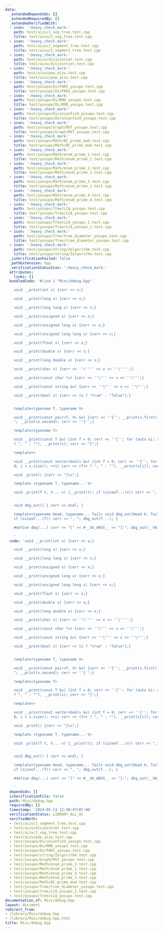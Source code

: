 ```yaml
---
data:
  _extendedDependsOn: []
  _extendedRequiredBy: []
  _extendedVerifiedWith:
  - icon: ':heavy_check_mark:'
    path: test/aizu/1_seg_tree.test.cpp
    title: test/aizu/1_seg_tree.test.cpp
  - icon: ':heavy_check_mark:'
    path: test/aizu/2_segment_tree.test.cpp
    title: test/aizu/2_segment_tree.test.cpp
  - icon: ':heavy_check_mark:'
    path: test/aizu/disjointset.test.cpp
    title: test/aizu/disjointset.test.cpp
  - icon: ':heavy_check_mark:'
    path: test/aizu/pow_aizu.test.cpp
    title: test/aizu/pow_aizu.test.cpp
  - icon: ':heavy_check_mark:'
    path: test/yosupo/Ds/PARS_yosupo.test.cpp
    title: test/yosupo/Ds/PARS_yosupo.test.cpp
  - icon: ':heavy_check_mark:'
    path: test/yosupo/Ds/RMQ_yosupo.test.cpp
    title: test/yosupo/Ds/RMQ_yosupo.test.cpp
  - icon: ':heavy_check_mark:'
    path: test/yosupo/Ds/unionfind_yosupo.test.cpp
    title: test/yosupo/Ds/unionfind_yosupo.test.cpp
  - icon: ':heavy_check_mark:'
    path: test/yosupo/Graph/MST_yosupo.test.cpp
    title: test/yosupo/Graph/MST_yosupo.test.cpp
  - icon: ':heavy_check_mark:'
    path: test/yosupo/Math/BC_prime_mod.test.cpp
    title: test/yosupo/Math/BC_prime_mod.test.cpp
  - icon: ':heavy_check_mark:'
    path: test/yosupo/Math/enum_prime_1.test.cpp
    title: test/yosupo/Math/enum_prime_1.test.cpp
  - icon: ':heavy_check_mark:'
    path: test/yosupo/Math/enum_prime_2.test.cpp
    title: test/yosupo/Math/enum_prime_2.test.cpp
  - icon: ':heavy_check_mark:'
    path: test/yosupo/Math/enum_prime_3.test.cpp
    title: test/yosupo/Math/enum_prime_3.test.cpp
  - icon: ':heavy_check_mark:'
    path: test/yosupo/Math/enum_prime_4.test.cpp
    title: test/yosupo/Math/enum_prime_4.test.cpp
  - icon: ':heavy_check_mark:'
    path: test/yosupo/Tree/LCA_yosupo.test.cpp
    title: test/yosupo/Tree/LCA_yosupo.test.cpp
  - icon: ':heavy_check_mark:'
    path: test/yosupo/Tree/LCA_yosupo_2.test.cpp
    title: test/yosupo/Tree/LCA_yosupo_2.test.cpp
  - icon: ':heavy_check_mark:'
    path: test/yosupo/Tree/tree_diameter_yosupo.test.cpp
    title: test/yosupo/Tree/tree_diameter_yosupo.test.cpp
  - icon: ':heavy_check_mark:'
    path: test/yosupo/string/Zalgorithm.test.cpp
    title: test/yosupo/string/Zalgorithm.test.cpp
  _isVerificationFailed: false
  _pathExtension: hpp
  _verificationStatusIcon: ':heavy_check_mark:'
  attributes:
    links: []
  bundledCode: '#line 1 "Misc/debug.hpp"

    void __print(int x) {cerr << x;}

    void __print(long x) {cerr << x;}

    void __print(long long x) {cerr << x;}

    void __print(unsigned x) {cerr << x;}

    void __print(unsigned long x) {cerr << x;}

    void __print(unsigned long long x) {cerr << x;}

    void __print(float x) {cerr << x;}

    void __print(double x) {cerr << x;}

    void __print(long double x) {cerr << x;}

    void __print(char x) {cerr << ''\'''' << x << ''\'''';}

    void __print(const char *x) {cerr << ''\"'' << x << ''\"'';}

    void __print(const string &x) {cerr << ''\"'' << x << ''\"'';}

    void __print(bool x) {cerr << (x ? "true" : "false");}


    template<typename T, typename V>

    void __print(const pair<T, V> &x) {cerr << ''{''; __print(x.first); cerr << ",
    "; __print(x.second); cerr << ''}'';}

    template<typename T>

    void __print(const T &x) {int f = 0; cerr << ''{''; for (auto &i: x) cerr << (f++
    ? ", " : ""), __print(i); cerr << "}";}

    template<>

    void __print(const vector<bool> &x) {int f = 0; cerr << ''{''; for (size_t i =
    0; i < x.size(); ++i) cerr << (f++ ? ", " : ""), __print(x[i]); cerr << "}";}

    void _print() {cerr << "]\n";}

    template <typename T, typename... V>

    void _print(T t, V... v) {__print(t); if (sizeof...(v)) cerr << ", "; _print(v...);}


    void dbg_out() { cerr << endl; }

    template<typename Head, typename... Tail> void dbg_out(Head H, Tail... T) { __print(H);
    if (sizeof...(T)) cerr << ", "; dbg_out(T...); }

    #define dbg(...) cerr << "[" << #__VA_ARGS__ << "]:"; dbg_out(__VA_ARGS__);

    '
  code: 'void __print(int x) {cerr << x;}

    void __print(long x) {cerr << x;}

    void __print(long long x) {cerr << x;}

    void __print(unsigned x) {cerr << x;}

    void __print(unsigned long x) {cerr << x;}

    void __print(unsigned long long x) {cerr << x;}

    void __print(float x) {cerr << x;}

    void __print(double x) {cerr << x;}

    void __print(long double x) {cerr << x;}

    void __print(char x) {cerr << ''\'''' << x << ''\'''';}

    void __print(const char *x) {cerr << ''\"'' << x << ''\"'';}

    void __print(const string &x) {cerr << ''\"'' << x << ''\"'';}

    void __print(bool x) {cerr << (x ? "true" : "false");}


    template<typename T, typename V>

    void __print(const pair<T, V> &x) {cerr << ''{''; __print(x.first); cerr << ",
    "; __print(x.second); cerr << ''}'';}

    template<typename T>

    void __print(const T &x) {int f = 0; cerr << ''{''; for (auto &i: x) cerr << (f++
    ? ", " : ""), __print(i); cerr << "}";}

    template<>

    void __print(const vector<bool> &x) {int f = 0; cerr << ''{''; for (size_t i =
    0; i < x.size(); ++i) cerr << (f++ ? ", " : ""), __print(x[i]); cerr << "}";}

    void _print() {cerr << "]\n";}

    template <typename T, typename... V>

    void _print(T t, V... v) {__print(t); if (sizeof...(v)) cerr << ", "; _print(v...);}


    void dbg_out() { cerr << endl; }

    template<typename Head, typename... Tail> void dbg_out(Head H, Tail... T) { __print(H);
    if (sizeof...(T)) cerr << ", "; dbg_out(T...); }

    #define dbg(...) cerr << "[" << #__VA_ARGS__ << "]:"; dbg_out(__VA_ARGS__);

    '
  dependsOn: []
  isVerificationFile: false
  path: Misc/debug.hpp
  requiredBy: []
  timestamp: '2024-05-13 12:48:47+07:00'
  verificationStatus: LIBRARY_ALL_AC
  verifiedWith:
  - test/aizu/2_segment_tree.test.cpp
  - test/aizu/disjointset.test.cpp
  - test/aizu/1_seg_tree.test.cpp
  - test/aizu/pow_aizu.test.cpp
  - test/yosupo/Ds/unionfind_yosupo.test.cpp
  - test/yosupo/Ds/RMQ_yosupo.test.cpp
  - test/yosupo/Ds/PARS_yosupo.test.cpp
  - test/yosupo/string/Zalgorithm.test.cpp
  - test/yosupo/Graph/MST_yosupo.test.cpp
  - test/yosupo/Math/enum_prime_2.test.cpp
  - test/yosupo/Math/enum_prime_1.test.cpp
  - test/yosupo/Math/enum_prime_4.test.cpp
  - test/yosupo/Math/enum_prime_3.test.cpp
  - test/yosupo/Math/BC_prime_mod.test.cpp
  - test/yosupo/Tree/tree_diameter_yosupo.test.cpp
  - test/yosupo/Tree/LCA_yosupo_2.test.cpp
  - test/yosupo/Tree/LCA_yosupo.test.cpp
documentation_of: Misc/debug.hpp
layout: document
redirect_from:
- /library/Misc/debug.hpp
- /library/Misc/debug.hpp.html
title: Misc/debug.hpp
---
```

